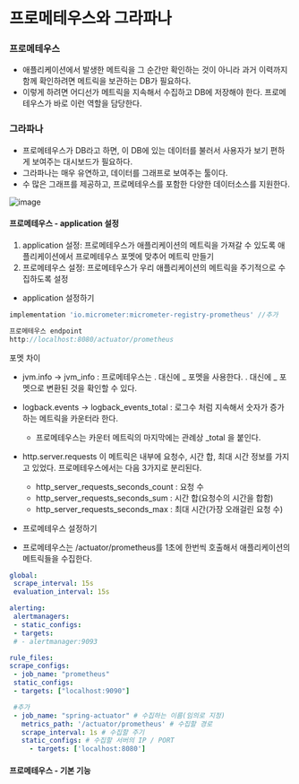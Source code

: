 # 프로메테우스와 그라파나
### 프로메테우스
- 애플리케이션에서 발생한 메트릭을 그 순간만 확인하는 것이 아니라 과거 이력까지 함께 확인하려면 메트릭을 보관하는 DB가 필요하다.
- 이렇게 하려면 어디선가 메트릭을 지속해서 수집하고 DB에 저장해야 한다. 프로메테우스가 바로 이런 역할을 담당한다.
### 그라파나
- 프로메테우스가 DB라고 하면, 이 DB에 있는 데이터를 불러서 사용자가 보기 편하게 보여주는 대시보드가 필요하다. 
- 그라파나는 매우 유연하고, 데이터를 그래프로 보여주는 툴이다.
- 수 많은 그래프를 제공하고, 프로메테우스를 포함한 다양한 데이터소스를 지원한다.

![image](https://github.com/hanuk96/TIL/assets/12428689/3de5834b-9e04-4af2-bd8c-d15544eb988e)

#### 프로메테우스 - application 설정
1. application 설정: 프로메테우스가 애플리케이션의 메트릭을 가져갈 수 있도록 애플리케이션에서 프로메테우스 포멧에 맞추어 메트릭 만들기
2. 프로메테우스 설정: 프로메테우스가 우리 애플리케이션의 메트릭을 주기적으로 수집하도록 설정

- application 설정하기
```gradle
implementation 'io.micrometer:micrometer-registry-prometheus' //추가

프로메테우스 endpoint
http://localhost:8080/actuator/prometheus
```
포멧 차이
- jvm.info -> jvm_info : 프로메테우스는 . 대신에 _ 포멧을 사용한다. . 대신에 _ 포멧으로 변환된 것을 확인할 수 있다.
- logback.events -> logback_events_total : 로그수 처럼 지속해서 숫자가 증가하는 메트릭을 카운터라 한다.
  - 프로메테우스는 카운터 메트릭의 마지막에는 관례상 _total 을 붙인다.
- http.server.requests 이 메트릭은 내부에 요청수, 시간 합, 최대 시간 정보를 가지고 있었다. 프로메테우스에서는 다음 3가지로 분리된다.
  - http_server_requests_seconds_count : 요청 수
  - http_server_requests_seconds_sum : 시간 합(요청수의 시간을 합함)
  - http_server_requests_seconds_max : 최대 시간(가장 오래걸린 요청 수)
 
- 프로메테우스 설정하기
- 프로메테우스는 /actuator/prometheus를 1초에 한번씩 호출해서 애플리케이션의 메트릭들을 수집한다.
```yaml
global:
 scrape_interval: 15s
 evaluation_interval: 15s

alerting:
 alertmanagers:
 - static_configs:
 - targets:
 # - alertmanager:9093

rule_files:
scrape_configs:
 - job_name: "prometheus"
 static_configs:
 - targets: ["localhost:9090"]

 #추가
 - job_name: "spring-actuator" # 수집하는 이름(임의로 지정)
   metrics_path: '/actuator/prometheus' # 수집할 경로
   scrape_interval: 1s # 수집할 주기
   static_configs: # 수집할 서버의 IP / PORT
     - targets: ['localhost:8080']
```

#### 프로메테우스 - 기본 기능
